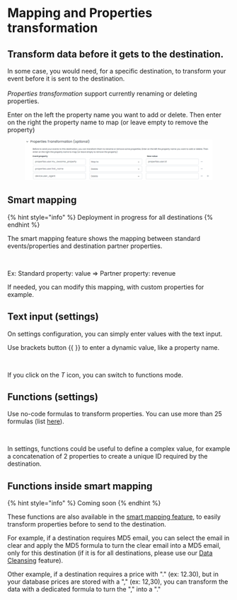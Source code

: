 # Mapping and Properties transformation

## Transform data before it gets to the destination.

In some case, you would need, for a specific destination, to transform your event before it is sent to the destination.\
\
_Properties transformation_ support currently renaming or deleting properties.

Enter on the left the property name you want to add or delete. Then enter on the right the property name to map (or leave empty to remove the property)

<figure><img src="../../.gitbook/assets/image (2) (3) (1) (1).png" alt=""><figcaption></figcaption></figure>

## Smart mapping

{% hint style="info" %}
Deployment in progress for all destinations
{% endhint %}

The smart mapping feature shows the mapping between standard events/properties and destination partner properties.

<figure><img src="../../.gitbook/assets/Capture d’écran 2023-05-23 à 15.55.10.png" alt=""><figcaption></figcaption></figure>

Ex: Standard property: value ⇒ Partner property: revenue

If needed, you can modify this mapping, with custom properties for example.

## Text input (settings)

On settings configuration, you can simply enter values with the text input.

Use brackets button \{{ \}} to enter a dynamic value, like a property name.

<figure><img src="../../.gitbook/assets/Capture d’écran 2023-05-16 à 17.40.20.png" alt=""><figcaption></figcaption></figure>

If you click on the _T_ icon, you can switch to functions mode.

## Functions (settings)

Use no-code formulas to transform properties. You can use more than 25 formulas (list [here](../data-quality/data-cleansing/supported-transformation-functions.md)).

<figure><img src="../../.gitbook/assets/Capture d’écran 2023-05-16 à 17.40.51.png" alt=""><figcaption></figcaption></figure>

In settings, functions could be useful to define a complex value, for example a concatenation of 2 properties to create a unique ID required by the destination.

## Functions inside smart mapping

{% hint style="info" %}
Coming soon
{% endhint %}

These functions are also available in the [smart mapping feature](advanced-mapping.md#smart-mapping), to easily transform properties before to send to the destination.

For example, if a destination requires MD5 email, you can select the email in clear and apply the MD5 formula to turn the clear email into a MD5 email, only for this destination (if it is for all destinations, please use our [Data Cleansing](../data-quality/data-cleansing/) feature).

Other example, if a destination requires a price with "." (ex: 12.30), but in your database prices are stored with a "," (ex: 12,30), you can transform the data with a dedicated formula to turn the "," into a "."&#x20;

